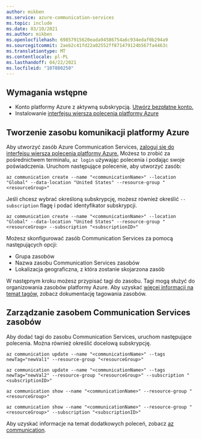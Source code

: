 ```yaml
---
author: mikben
ms.service: azure-communication-services
ms.topic: include
ms.date: 03/10/2021
ms.author: mikben
ms.openlocfilehash: 69857915620eada94586754a6c934edaf0b294a9
ms.sourcegitcommit: 2aeb2c41fd22a02552ff871479124b567fa4463c
ms.translationtype: MT
ms.contentlocale: pl-PL
ms.lasthandoff: 04/22/2021
ms.locfileid: "107880250"
---
```

## <a name="prerequisites"></a>Wymagania wstępne

- Konto platformy Azure z aktywną subskrypcją. [Utwórz bezpłatne konto.](https://azure.microsoft.com/free/dotnet/)
- Instalowanie [interfejsu wiersza polecenia platformy Azure](https://docs.microsoft.com/cli/azure/install-azure-cli-windows?tabs=azure-cli) 

## <a name="create-azure-communication-resource"></a>Tworzenie zasobu komunikacji platformy Azure

Aby utworzyć zasób Azure Communication Services, [zaloguj się do interfejsu wiersza polecenia platformy Azure.](/cli/azure/authenticate-azure-cli) Możesz to zrobić za pośrednictwem terminalu, ```az login``` używając polecenia i podając swoje poświadczenia. Uruchom następujące polecenie, aby utworzyć zasób:

```azurecli
az communication create --name "<communicationName>" --location "Global" --data-location "United States" --resource-group "<resourceGroup>"
```

Jeśli chcesz wybrać określoną subskrypcję, możesz również określić ```--subscription``` flagę i podać identyfikator subskrypcji.
```
az communication create --name "<communicationName>" --location "Global" --data-location "United States" --resource-group "<resourceGroup> --subscription "<subscriptionID>"
```

Możesz skonfigurować zasób Communication Services za pomocą następujących opcji:

* Grupa zasobów
* Nazwa zasobu Communication Services zasobów
* Lokalizacja geograficzna, z która zostanie skojarzona zasób

W następnym kroku możesz przypisać tagi do zasobu. Tagi mogą służyć do organizowania zasobów platformy Azure. Aby uzyskać [więcej informacji na temat tagów,](../../../azure-resource-manager/management/tag-resources.md) zobacz dokumentację tagowania zasobów.

## <a name="manage-your-communication-services-resource"></a>Zarządzanie zasobem Communication Services zasobów

Aby dodać tagi do zasobu Communication Services, uruchom następujące polecenia. Można również określić docelową subskrypcję.

```azurecli
az communication update --name "<communicationName>" --tags newTag="newVal1" --resource-group "<resourceGroup>"

az communication update --name "<communicationName>" --tags newTag="newVal2" --resource-group "<resourceGroup>" --subscription "<subscriptionID>"

az communication show --name "<communicationName>" --resource-group "<resourceGroup>"

az communication show --name "<communicationName>" --resource-group "<resourceGroup>" --subscription "<subscriptionID>"
```

Aby uzyskać informacje na temat dodatkowych poleceń, zobacz [az communication](/cli/azure/communication).

